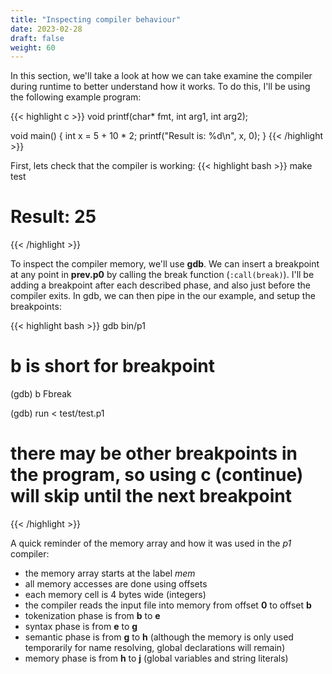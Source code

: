 ```yaml
---
title: "Inspecting compiler behaviour"
date: 2023-02-28
draft: false
weight: 60
---
```


In this section, we'll take a look at how we can take examine the compiler during runtime to better understand how it works. To do this, I'll be using the following example program:

{{< highlight c >}}
void printf(char* fmt, int arg1, int arg2);

void main() {
	int x = 5 + 10 * 2;
	printf("Result is: %d\n", x, 0);
}
{{< /highlight >}}

First, lets check that the compiler is working:
{{< highlight bash >}}
make test
# Result: 25
{{< /highlight >}}

To inspect the compiler memory, we'll use **gdb**. We can insert a breakpoint at any point in **prev.p0** by calling the break function (`:call(break)`). I'll be adding a breakpoint after each described phase, and also just before the compiler exits. In gdb, we can then pipe in the our example, and setup the breakpoints:

{{< highlight bash >}}
gdb bin/p1

# b is short for breakpoint
(gdb) b Fbreak

(gdb) run < test/test.p1
# there may be other breakpoints in the program, so using c (continue) will skip until the next breakpoint
{{< /highlight >}}

A quick reminder of the memory array and how it was used in the *p1* compiler:
- the memory array starts at the label *mem*
- all memory accesses are done using offsets
- each memory cell is 4 bytes wide (integers)
- the compiler reads the input file into memory from offset **0** to offset **b**
- tokenization phase is from **b** to **e**
- syntax phase is from **e** to **g**
- semantic phase is from **g** to **h** (although the memory is only used temporarily for name resolving, global declarations will remain)
- memory phase is from **h** to **j** (global variables and string literals)
